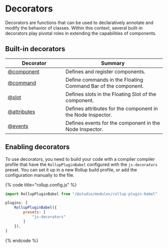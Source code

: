 # Decorators

Decorators are functions that can be used to declaratively annotate and modify the behavior of classes. Within this context, several built-in decorators play pivotal roles in extending the capabilities of components.

## Built-in decorators <a href="#built-in-decorators" id="built-in-decorators"></a>

<table><thead><tr><th width="169">Decorator</th><th>Summary</th></tr></thead><tbody><tr><td><a href="component.md">@component</a></td><td>Defines and register components.</td></tr><tr><td><a href="command.md">@command</a></td><td>Define commands in the Floating Command Bar of the component.</td></tr><tr><td><a href="slot.md">@slot</a></td><td>Defines slots in the Floating Slot of the component.</td></tr><tr><td><a href="attributes.md">@attributes</a></td><td>Defines attributes for the component in the Node Inspector.</td></tr><tr><td><a href="events.md">@events</a></td><td>Defines events for the component in the Node Inspector.</td></tr></tbody></table>

## Enabling decorators <a href="#enabling-decorators" id="enabling-decorators"></a>

To use decorators, you need to build your code with a compiler compiler profile that have the `RollupPluginBabel` configured with the `js-decorators` preset. You can set it up in a new Rollup build profile, or add the configuration manually to the file.

{% code title="rollup.config.js" %}
```javascript
import RollupPluginBabel from "/@studio/modules/rollup-plugin-babel"

plugins: [
    RollupPluginBabel({
        presets: [
            "js-decorators"
        ]
    }),
]
```
{% endcode %}
